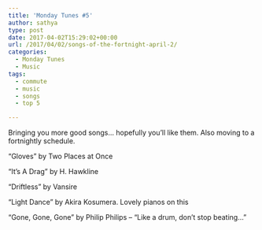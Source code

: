 ```yaml
---
title: 'Monday Tunes #5'
author: sathya
type: post
date: 2017-04-02T15:29:02+00:00
url: /2017/04/02/songs-of-the-fortnight-april-2/
categories:
  - Monday Tunes
  - Music
tags:
  - commute
  - music
  - songs
  - top 5

---
```

Bringing you more good songs&#8230; hopefully you&#8217;ll like them. Also moving to a fortnightly schedule.

<!--more-->

&#8220;Gloves&#8221; by Two Places at Once



&#8220;It&#8217;s A Drag&#8221; by H. Hawkline



&#8220;Driftless&#8221; by Vansire



&#8220;Light Dance&#8221; by Akira Kosumera. Lovely pianos on this



&#8220;Gone, Gone, Gone&#8221; by Philip Philips &#8211; &#8220;Like a drum, don&#8217;t stop beating&#8230;&#8221;
